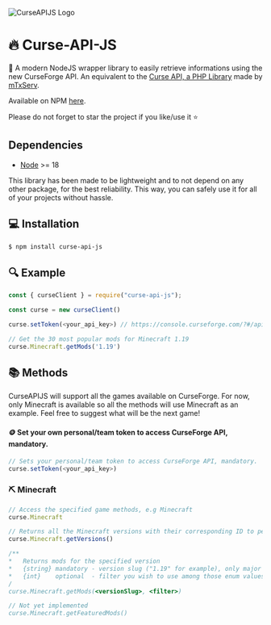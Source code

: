 ![CurseAPIJS Logo](https://i.imgur.com/BF2jPog.png)

# 🔥 Curse-API-JS
🚀 A modern NodeJS wrapper library to easily retrieve informations using the new CurseForge API. An equivalent to the [Curse API, a PHP Library](https://github.com/mTxServ/curse-api) made by [mTxServ](https://github.com/mTxServ).

Available on NPM [here](https://www.npmjs.com/package/curse-api-js).

Please do not forget to star the project if you like/use it ⭐

## Dependencies

- [Node](https://nodejs.org/en/) >= 18

This library has been made to be lightweight and to not depend on any other package, for the best reliability. This way, you can safely use it for all of your projects without hassle.

## 💻 Installation

```bash
$ npm install curse-api-js
```

## 🔍 Example

```js
const { curseClient } = require("curse-api-js");

const curse = new curseClient()

curse.setToken(<your_api_key>) // https://console.curseforge.com/?#/api-keys

// Get the 30 most popular mods for Minecraft 1.19
curse.Minecraft.getMods('1.19')
```

## 📚 Methods

CurseAPIJS will support all the games available on CurseForge. For now, only Minecraft is available so all the methods will use Minecraft as an example. Feel free to suggest what will be the next game!


#### 🪙 Set your own personal/team token to access CurseForge API, mandatory.
```js
// Sets your personal/team token to access CurseForge API, mandatory.
curse.setToken(<your_api_key>)
```

### ⛏️ Minecraft

```js
// Access the specified game methods, e.g Minecraft
curse.Minecraft

// Returns all the Minecraft versions with their corresponding ID to perform more complex operations afterwards
curse.Minecraft.getVersions()

/**
*   Returns mods for the specified version
*   {string} mandatory - version slug ("1.19" for example), only major versions
*   {int}    optional  - filter you wish to use among those enum values: https://docs.curseforge.com/?javascript#tocS_ModsSearchSortField
/
curse.Minecraft.getMods(<versionSlug>, <filter>)

// Not yet implemented
curse.Minecraft.getFeaturedMods()
```
